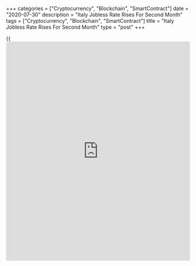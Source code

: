 +++
categories = ["Cryptocurrency", "Blockchain", "SmartContract"]
date = "2020-07-30"
description = "Italy Jobless Rate Rises For Second Month"
tags = ["Cryptocurrency", "Blockchain", "SmartContract"]
title = "Italy Jobless Rate Rises For Second Month"
type = "post"
+++

{{<iframe id="large-banner" src="https://www.bounty.group/#slide=14.0" width="100%" height="600" scrolling="no" style="border: 0px solid rgb(216, 221, 230); border-radius: 3px;">}}

Italy's jobless rate increased for the second straight month in June,
data from the statistical office ISTAT showed on Thursday.

The jobless rate rose to 8.8 percent in June from 8.3 percent in May.
Economists had expected the rate to rise to 8.6 percent.

The employment rate fell marginally to 57.5 percent in June from 57.6
percent in the previous month.

The number of employed decreased by 46,000 persons from the previous
month.

The unemployment rate among the youth aged between 15 and 24, rose to
27.6 percent in June from 25.6 percent in the prior month.

For comments and feedback [contact](https://www.playgroundfx.com/contact/): editorial@rtt[news](https://www.letsplayfx.com/blog/forex-news-website/).com

[Economic News][1]

 **What parts of the world are seeing the best (and worst) economic
performances lately? Click[here][2] to check out our [Econ Scorecard][2]
and find out! See up-to-the-moment [ranking](https://www.playgroundfx.com/blog/crypto-exchange-ranking/)s for the best and worst
performers in [GDP][2], [unemployment rate][3], [inflation][4] and much
more.**

   1. www.rtt[news](https://www.letsplayfx.com/blog/forex-news-website/).com/Content/EconomicNews.aspx
   2. www.rtt[news](https://www.letsplayfx.com/blog/forex-news-website/).com/economic-scorecard/world-rank/GDP/highest-performance.aspx
   3. www.rtt[news](https://www.letsplayfx.com/blog/forex-news-website/).com/economic-scorecard/world-rank/unemployment-rate/lowest-performance.aspx
   4. www.rtt[news](https://www.letsplayfx.com/blog/forex-news-website/).com/economic-scorecard/world-rank/CPI/highest-performance.aspx